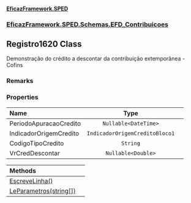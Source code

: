 #### [EficazFramework.SPED](EficazFrameworkSPED.md 'EficazFramework SPED')
### [EficazFramework.SPED.Schemas.EFD_Contribuicoes](EficazFramework.SPED.Schemas.EFD_Contribuicoes.md 'EficazFramework.SPED.Schemas.EFD_Contribuicoes')

## Registro1620 Class

Demonstração do crédito a descontar da contribuição extemporânea - Cofins

### Remarks
### Properties

| Name | Type | |
| :--- | :---: | :--- |
| PeriodoApuracaoCredito | `Nullable<DateTime>` |  |
| IndicadorOrigemCredito | `IndicadorOrigemCreditoBloco1` |  |
| CodigoTipoCredito | `String` |  |
| VrCredDescontar | `Nullable<Double>` |  |

| Methods | |
| :--- | :--- |
| [EscreveLinha()](EficazFramework.SPED.Schemas.EFD_Contribuicoes/Registro1620/EscreveLinha().md 'EficazFramework.SPED.Schemas.EFD_Contribuicoes.Registro1620.EscreveLinha()') | |
| [LeParametros(string[])](EficazFramework.SPED.Schemas.EFD_Contribuicoes/Registro1620/LeParametros(string[]).md 'EficazFramework.SPED.Schemas.EFD_Contribuicoes.Registro1620.LeParametros(string[])') | |

